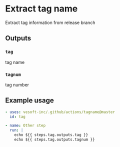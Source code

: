 # Extract tag name

Extract tag information from release branch

## Outputs

### `tag`

tag name

### `tagnum`

tag number

## Example usage

```yaml
- uses: vesoft-inc/.github/actions/tagname@master
  id: tag

- name: Other step
  run: |
    echo ${{ steps.tag.outputs.tag }}
    echo ${{ steps.tag.outputs.tagnum }}
```

